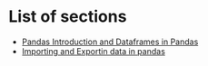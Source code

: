 
# List of sections

- [Pandas Introduction and Dataframes in Pandas](Introduction_to_Pandas_Library_and_DataFrames.md)
- [Importing and Exportin data in pandas](Importing_and_Exporting_Data_in_Pandas.md)
